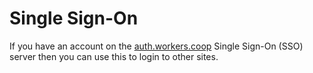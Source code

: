 Single Sign-On
==============

If you have an account on the [auth.workers.coop](https://auth.workers.coop/)
Single Sign-On (SSO) server then you can use this to login to other sites.
